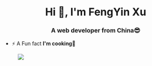 <h1 align="center">Hi 👋, I'm FengYin Xu</h1>
<h3 align="center">A web developer from China😎</h3>


- ⚡ A Fun fact **I'm cooking🍳**


<figure><img src="https://wakatime.com/share/@fengyinxu/a0b32ac4-7dd6-47fe-97a1-ec5622671db1.svg"></img></figure>
